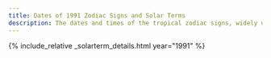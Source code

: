 ```yaml
---
title: Dates of 1991 Zodiac Signs and Solar Terms
description: The dates and times of the tropical zodiac signs, widely used in western astrology, and solar terms of year 1991
---
```

{% include_relative _solarterm_details.html year="1991" %}
